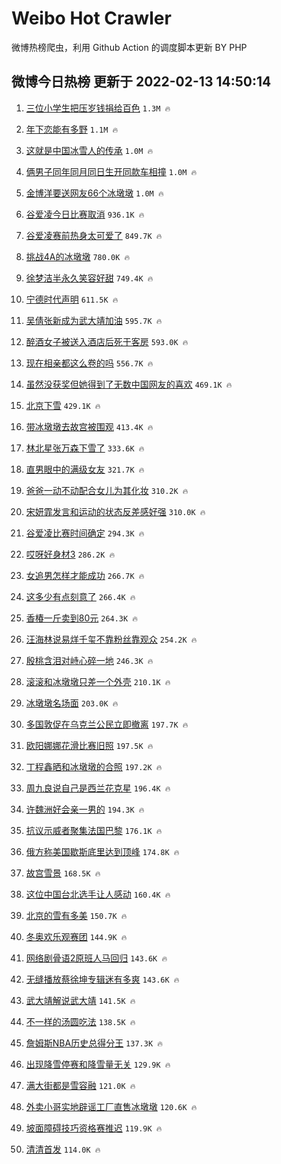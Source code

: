 # Weibo Hot Crawler 



微博热榜爬虫，利用 Github Action 的调度脚本更新 BY PHP 


## 微博今日热榜 更新于 2022-02-13 14:50:14 
1. [三位小学生把压岁钱捐给百色](https://s.weibo.com/weibo?q=%23%E4%B8%89%E4%BD%8D%E5%B0%8F%E5%AD%A6%E7%94%9F%E6%8A%8A%E5%8E%8B%E5%B2%81%E9%92%B1%E6%8D%90%E7%BB%99%E7%99%BE%E8%89%B2%23&Refer=top) `1.3M 🔥` 

1. [年下恋能有多野](https://s.weibo.com/weibo?q=%23%E5%B9%B4%E4%B8%8B%E6%81%8B%E8%83%BD%E6%9C%89%E5%A4%9A%E9%87%8E%23&Refer=top) `1.1M 🔥` 

1. [这就是中国冰雪人的传承](https://s.weibo.com/weibo?q=%23%E8%BF%99%E5%B0%B1%E6%98%AF%E4%B8%AD%E5%9B%BD%E5%86%B0%E9%9B%AA%E4%BA%BA%E7%9A%84%E4%BC%A0%E6%89%BF%23&Refer=top) `1.0M 🔥` 

1. [俩男子同年同月同日生开同款车相撞](https://s.weibo.com/weibo?q=%23%E4%BF%A9%E7%94%B7%E5%AD%90%E5%90%8C%E5%B9%B4%E5%90%8C%E6%9C%88%E5%90%8C%E6%97%A5%E7%94%9F%E5%BC%80%E5%90%8C%E6%AC%BE%E8%BD%A6%E7%9B%B8%E6%92%9E%23&Refer=top) `1.0M 🔥` 

1. [金博洋要送网友66个冰墩墩](https://s.weibo.com/weibo?q=%23%E9%87%91%E5%8D%9A%E6%B4%8B%E8%A6%81%E9%80%81%E7%BD%91%E5%8F%8B66%E4%B8%AA%E5%86%B0%E5%A2%A9%E5%A2%A9%23&Refer=top) `1.0M 🔥` 

1. [谷爱凌今日比赛取消](https://s.weibo.com/weibo?q=%23%E8%B0%B7%E7%88%B1%E5%87%8C%E4%BB%8A%E6%97%A5%E6%AF%94%E8%B5%9B%E5%8F%96%E6%B6%88%23&Refer=top) `936.1K 🔥` 

1. [谷爱凌赛前热身太可爱了](https://s.weibo.com/weibo?q=%23%E8%B0%B7%E7%88%B1%E5%87%8C%E8%B5%9B%E5%89%8D%E7%83%AD%E8%BA%AB%E5%A4%AA%E5%8F%AF%E7%88%B1%E4%BA%86%23&Refer=top) `849.7K 🔥` 

1. [挑战4A的冰墩墩](https://s.weibo.com/weibo?q=%23%E6%8C%91%E6%88%984A%E7%9A%84%E5%86%B0%E5%A2%A9%E5%A2%A9%23&Refer=top) `780.0K 🔥` 

1. [徐梦洁半永久笑容好甜](https://s.weibo.com/weibo?q=%23%E5%BE%90%E6%A2%A6%E6%B4%81%E5%8D%8A%E6%B0%B8%E4%B9%85%E7%AC%91%E5%AE%B9%E5%A5%BD%E7%94%9C%23&Refer=top) `749.4K 🔥` 

1. [宁德时代声明](https://s.weibo.com/weibo?q=%23%E5%AE%81%E5%BE%B7%E6%97%B6%E4%BB%A3%E5%A3%B0%E6%98%8E%23&Refer=top) `611.5K 🔥` 

1. [吴倩张新成为武大靖加油](https://s.weibo.com/weibo?q=%23%E5%90%B4%E5%80%A9%E5%BC%A0%E6%96%B0%E6%88%90%E4%B8%BA%E6%AD%A6%E5%A4%A7%E9%9D%96%E5%8A%A0%E6%B2%B9%23&Refer=top) `595.7K 🔥` 

1. [醉酒女子被送入酒店后死于客房](https://s.weibo.com/weibo?q=%23%E9%86%89%E9%85%92%E5%A5%B3%E5%AD%90%E8%A2%AB%E9%80%81%E5%85%A5%E9%85%92%E5%BA%97%E5%90%8E%E6%AD%BB%E4%BA%8E%E5%AE%A2%E6%88%BF%23&Refer=top) `593.0K 🔥` 

1. [现在相亲都这么卷的吗](https://s.weibo.com/weibo?q=%23%E7%8E%B0%E5%9C%A8%E7%9B%B8%E4%BA%B2%E9%83%BD%E8%BF%99%E4%B9%88%E5%8D%B7%E7%9A%84%E5%90%97%23&Refer=top) `556.7K 🔥` 

1. [虽然没获奖但她得到了无数中国网友的喜欢](https://s.weibo.com/weibo?q=%E8%99%BD%E7%84%B6%E6%B2%A1%E8%8E%B7%E5%A5%96%E4%BD%86%E5%A5%B9%E5%BE%97%E5%88%B0%E4%BA%86%E6%97%A0%E6%95%B0%E4%B8%AD%E5%9B%BD%E7%BD%91%E5%8F%8B%E7%9A%84%E5%96%9C%E6%AC%A2&Refer=top) `469.1K 🔥` 

1. [北京下雪](https://s.weibo.com/weibo?q=%23%E5%8C%97%E4%BA%AC%E4%B8%8B%E9%9B%AA%23&Refer=top) `429.1K 🔥` 

1. [带冰墩墩去故宫被围观](https://s.weibo.com/weibo?q=%23%E5%B8%A6%E5%86%B0%E5%A2%A9%E5%A2%A9%E5%8E%BB%E6%95%85%E5%AE%AB%E8%A2%AB%E5%9B%B4%E8%A7%82%23&Refer=top) `413.4K 🔥` 

1. [林北星张万森下雪了](https://s.weibo.com/weibo?q=%23%E6%9E%97%E5%8C%97%E6%98%9F%E5%BC%A0%E4%B8%87%E6%A3%AE%E4%B8%8B%E9%9B%AA%E4%BA%86%23&Refer=top) `333.6K 🔥` 

1. [直男眼中的满级女友](https://s.weibo.com/weibo?q=%23%E7%9B%B4%E7%94%B7%E7%9C%BC%E4%B8%AD%E7%9A%84%E6%BB%A1%E7%BA%A7%E5%A5%B3%E5%8F%8B%23&Refer=top) `321.7K 🔥` 

1. [爸爸一动不动配合女儿为其化妆](https://s.weibo.com/weibo?q=%23%E7%88%B8%E7%88%B8%E4%B8%80%E5%8A%A8%E4%B8%8D%E5%8A%A8%E9%85%8D%E5%90%88%E5%A5%B3%E5%84%BF%E4%B8%BA%E5%85%B6%E5%8C%96%E5%A6%86%23&Refer=top) `310.2K 🔥` 

1. [宋妍霏发言和运动的状态反差感好强](https://s.weibo.com/weibo?q=%23%E5%AE%8B%E5%A6%8D%E9%9C%8F%E5%8F%91%E8%A8%80%E5%92%8C%E8%BF%90%E5%8A%A8%E7%9A%84%E7%8A%B6%E6%80%81%E5%8F%8D%E5%B7%AE%E6%84%9F%E5%A5%BD%E5%BC%BA%23&Refer=top) `310.0K 🔥` 

1. [谷爱凌比赛时间确定](https://s.weibo.com/weibo?q=%23%E8%B0%B7%E7%88%B1%E5%87%8C%E6%AF%94%E8%B5%9B%E6%97%B6%E9%97%B4%E7%A1%AE%E5%AE%9A%23&Refer=top) `294.3K 🔥` 

1. [哎呀好身材3](https://s.weibo.com/weibo?q=%E5%93%8E%E5%91%80%E5%A5%BD%E8%BA%AB%E6%9D%903&Refer=top) `286.2K 🔥` 

1. [女追男怎样才能成功](https://s.weibo.com/weibo?q=%23%E5%A5%B3%E8%BF%BD%E7%94%B7%E6%80%8E%E6%A0%B7%E6%89%8D%E8%83%BD%E6%88%90%E5%8A%9F%23&Refer=top) `266.7K 🔥` 

1. [这多少有点刻意了](https://s.weibo.com/weibo?q=%23%E8%BF%99%E5%A4%9A%E5%B0%91%E6%9C%89%E7%82%B9%E5%88%BB%E6%84%8F%E4%BA%86%23&Refer=top) `266.4K 🔥` 

1. [香椿一斤卖到80元](https://s.weibo.com/weibo?q=%23%E9%A6%99%E6%A4%BF%E4%B8%80%E6%96%A4%E5%8D%96%E5%88%B080%E5%85%83%23&Refer=top) `264.3K 🔥` 

1. [汪海林说易烊千玺不靠粉丝靠观众](https://s.weibo.com/weibo?q=%23%E6%B1%AA%E6%B5%B7%E6%9E%97%E8%AF%B4%E6%98%93%E7%83%8A%E5%8D%83%E7%8E%BA%E4%B8%8D%E9%9D%A0%E7%B2%89%E4%B8%9D%E9%9D%A0%E8%A7%82%E4%BC%97%23&Refer=top) `254.2K 🔥` 

1. [殷桃含泪对峙心碎一地](https://s.weibo.com/weibo?q=%23%E6%AE%B7%E6%A1%83%E5%90%AB%E6%B3%AA%E5%AF%B9%E5%B3%99%E5%BF%83%E7%A2%8E%E4%B8%80%E5%9C%B0%23&Refer=top) `246.3K 🔥` 

1. [滚滚和冰墩墩只差一个外壳](https://s.weibo.com/weibo?q=%23%E6%BB%9A%E6%BB%9A%E5%92%8C%E5%86%B0%E5%A2%A9%E5%A2%A9%E5%8F%AA%E5%B7%AE%E4%B8%80%E4%B8%AA%E5%A4%96%E5%A3%B3%23&Refer=top) `210.1K 🔥` 

1. [冰墩墩名场面](https://s.weibo.com/weibo?q=%23%E5%86%B0%E5%A2%A9%E5%A2%A9%E5%90%8D%E5%9C%BA%E9%9D%A2%23&Refer=top) `203.0K 🔥` 

1. [多国敦促在乌克兰公民立即撤离](https://s.weibo.com/weibo?q=%23%E5%A4%9A%E5%9B%BD%E6%95%A6%E4%BF%83%E5%9C%A8%E4%B9%8C%E5%85%8B%E5%85%B0%E5%85%AC%E6%B0%91%E7%AB%8B%E5%8D%B3%E6%92%A4%E7%A6%BB%23&Refer=top) `197.7K 🔥` 

1. [欧阳娜娜花滑比赛旧照](https://s.weibo.com/weibo?q=%23%E6%AC%A7%E9%98%B3%E5%A8%9C%E5%A8%9C%E8%8A%B1%E6%BB%91%E6%AF%94%E8%B5%9B%E6%97%A7%E7%85%A7%23&Refer=top) `197.5K 🔥` 

1. [丁程鑫晒和冰墩墩的合照](https://s.weibo.com/weibo?q=%23%E4%B8%81%E7%A8%8B%E9%91%AB%E6%99%92%E5%92%8C%E5%86%B0%E5%A2%A9%E5%A2%A9%E7%9A%84%E5%90%88%E7%85%A7%23&Refer=top) `197.2K 🔥` 

1. [周九良说自己是西兰花克星](https://s.weibo.com/weibo?q=%23%E5%91%A8%E4%B9%9D%E8%89%AF%E8%AF%B4%E8%87%AA%E5%B7%B1%E6%98%AF%E8%A5%BF%E5%85%B0%E8%8A%B1%E5%85%8B%E6%98%9F%23&Refer=top) `196.4K 🔥` 

1. [许魏洲好会亲一男的](https://s.weibo.com/weibo?q=%23%E8%AE%B8%E9%AD%8F%E6%B4%B2%E5%A5%BD%E4%BC%9A%E4%BA%B2%E4%B8%80%E7%94%B7%E7%9A%84%23&Refer=top) `194.3K 🔥` 

1. [抗议示威者聚集法国巴黎](https://s.weibo.com/weibo?q=%E6%8A%97%E8%AE%AE%E7%A4%BA%E5%A8%81%E8%80%85%E8%81%9A%E9%9B%86%E6%B3%95%E5%9B%BD%E5%B7%B4%E9%BB%8E&Refer=top) `176.1K 🔥` 

1. [俄方称美国歇斯底里达到顶峰](https://s.weibo.com/weibo?q=%23%E4%BF%84%E6%96%B9%E7%A7%B0%E7%BE%8E%E5%9B%BD%E6%AD%87%E6%96%AF%E5%BA%95%E9%87%8C%E8%BE%BE%E5%88%B0%E9%A1%B6%E5%B3%B0%23&Refer=top) `174.8K 🔥` 

1. [故宫雪景](https://s.weibo.com/weibo?q=%23%E6%95%85%E5%AE%AB%E9%9B%AA%E6%99%AF%23&Refer=top) `168.5K 🔥` 

1. [这位中国台北选手让人感动](https://s.weibo.com/weibo?q=%E8%BF%99%E4%BD%8D%E4%B8%AD%E5%9B%BD%E5%8F%B0%E5%8C%97%E9%80%89%E6%89%8B%E8%AE%A9%E4%BA%BA%E6%84%9F%E5%8A%A8&Refer=top) `160.4K 🔥` 

1. [北京的雪有多美](https://s.weibo.com/weibo?q=%23%E5%8C%97%E4%BA%AC%E7%9A%84%E9%9B%AA%E6%9C%89%E5%A4%9A%E7%BE%8E%23&Refer=top) `150.7K 🔥` 

1. [冬奥欢乐观赛团](https://s.weibo.com/weibo?q=%23%E5%86%AC%E5%A5%A5%E6%AC%A2%E4%B9%90%E8%A7%82%E8%B5%9B%E5%9B%A2%23&Refer=top) `144.9K 🔥` 

1. [网络剧骨语2原班人马回归](https://s.weibo.com/weibo?q=%23%E7%BD%91%E7%BB%9C%E5%89%A7%E9%AA%A8%E8%AF%AD2%E5%8E%9F%E7%8F%AD%E4%BA%BA%E9%A9%AC%E5%9B%9E%E5%BD%92%23&Refer=top) `143.6K 🔥` 

1. [无缝播放蔡徐坤专辑迷有多爽](https://s.weibo.com/weibo?q=%23%E6%97%A0%E7%BC%9D%E6%92%AD%E6%94%BE%E8%94%A1%E5%BE%90%E5%9D%A4%E4%B8%93%E8%BE%91%E8%BF%B7%E6%9C%89%E5%A4%9A%E7%88%BD%23&Refer=top) `143.6K 🔥` 

1. [武大靖解说武大靖](https://s.weibo.com/weibo?q=%23%E6%AD%A6%E5%A4%A7%E9%9D%96%E8%A7%A3%E8%AF%B4%E6%AD%A6%E5%A4%A7%E9%9D%96%23&Refer=top) `141.5K 🔥` 

1. [不一样的汤圆吃法](https://s.weibo.com/weibo?q=%23%E4%B8%8D%E4%B8%80%E6%A0%B7%E7%9A%84%E6%B1%A4%E5%9C%86%E5%90%83%E6%B3%95%23&Refer=top) `138.5K 🔥` 

1. [詹姆斯NBA历史总得分王](https://s.weibo.com/weibo?q=%23%E8%A9%B9%E5%A7%86%E6%96%AFNBA%E5%8E%86%E5%8F%B2%E6%80%BB%E5%BE%97%E5%88%86%E7%8E%8B%23&Refer=top) `137.3K 🔥` 

1. [出现降雪停赛和降雪量无关](https://s.weibo.com/weibo?q=%23%E5%87%BA%E7%8E%B0%E9%99%8D%E9%9B%AA%E5%81%9C%E8%B5%9B%E5%92%8C%E9%99%8D%E9%9B%AA%E9%87%8F%E6%97%A0%E5%85%B3%23&Refer=top) `129.9K 🔥` 

1. [满大街都是雪容融](https://s.weibo.com/weibo?q=%23%E6%BB%A1%E5%A4%A7%E8%A1%97%E9%83%BD%E6%98%AF%E9%9B%AA%E5%AE%B9%E8%9E%8D%23&Refer=top) `121.0K 🔥` 

1. [外卖小哥实地辟谣工厂直售冰墩墩](https://s.weibo.com/weibo?q=%23%E5%A4%96%E5%8D%96%E5%B0%8F%E5%93%A5%E5%AE%9E%E5%9C%B0%E8%BE%9F%E8%B0%A3%E5%B7%A5%E5%8E%82%E7%9B%B4%E5%94%AE%E5%86%B0%E5%A2%A9%E5%A2%A9%23&Refer=top) `120.6K 🔥` 

1. [坡面障碍技巧资格赛推迟](https://s.weibo.com/weibo?q=%23%E5%9D%A1%E9%9D%A2%E9%9A%9C%E7%A2%8D%E6%8A%80%E5%B7%A7%E8%B5%84%E6%A0%BC%E8%B5%9B%E6%8E%A8%E8%BF%9F%23&Refer=top) `119.9K 🔥` 

1. [清清首发](https://s.weibo.com/weibo?q=%23%E6%B8%85%E6%B8%85%E9%A6%96%E5%8F%91%23&Refer=top) `114.0K 🔥` 

